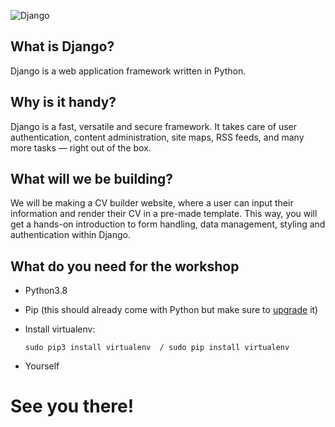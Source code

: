 ![Django](https://res.cloudinary.com/practicaldev/image/fetch/s--TIeFdN8q--/c_imagga_scale,f_auto,fl_progressive,h_420,q_auto,w_1000/https://thepracticaldev.s3.amazonaws.com/i/pbm1bosqot3g4vvc2xvk.png)

## What is Django?

Django is a web application framework written in Python.

## Why is it handy?

Django is a fast, versatile and secure framework. It takes care of user authentication, content administration, site maps, RSS feeds, and many more tasks — right out of the box.

## What will we be building?

We will be making a CV builder website, where a user can input their information and render their CV in a pre-made template. This way, you will get a hands-on introduction to form handling, data management, styling and authentication within Django.

## What do you need for the workshop
- Python3.8
- Pip (this should already come with Python but make sure to [upgrade](https://pip.pypa.io/en/stable/installing/) it)
- Install virtualenv:
  
  `sudo pip3 install virtualenv  / sudo pip install virtualenv`

- Yourself

# See you there!
